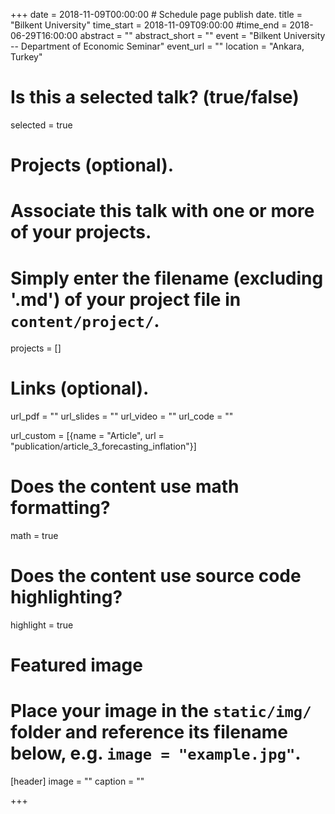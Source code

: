 +++
date = 2018-11-09T00:00:00  # Schedule page publish date.
title = "Bilkent University"
time_start = 2018-11-09T09:00:00
#time_end = 2018-06-29T16:00:00
abstract = ""
abstract_short = ""
event = "Bilkent University -- Department of Economic Seminar"
event_url = ""
location = "Ankara, Turkey"

# Is this a selected talk? (true/false)
selected = true

# Projects (optional).
#   Associate this talk with one or more of your projects.
#   Simply enter the filename (excluding '.md') of your project file in `content/project/`.
projects = []

# Links (optional).
url_pdf = ""
url_slides = ""
url_video = ""
url_code = ""

url_custom = [{name = "Article", url = "publication/article_3_forecasting_inflation"}]

# Does the content use math formatting?
math = true

# Does the content use source code highlighting?
highlight = true

# Featured image
# Place your image in the `static/img/` folder and reference its filename below, e.g. `image = "example.jpg"`.
[header]
image = ""
caption = ""

+++
